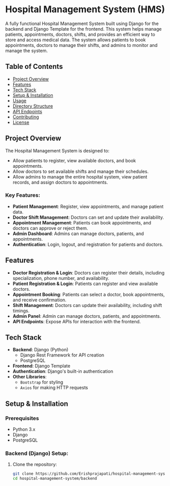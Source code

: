 # Hospital Management System (HMS)

A fully functional Hospital Management System built using Django for the backend and Django Template for the frontend. This system helps manage patients, appointments, doctors, shifts, and provides an efficient way to store and access medical data. The system allows patients to book appointments, doctors to manage their shifts, and admins to monitor and manage the system.

## Table of Contents
- [Project Overview](#project-overview)
- [Features](#features)
- [Tech Stack](#tech-stack)
- [Setup & Installation](#setup--installation)
- [Usage](#usage)
- [Directory Structure](#directory-structure)
- [API Endpoints](#api-endpoints)
- [Contributing](#contributing)
- [License](#license)

## Project Overview
The Hospital Management System is designed to:
- Allow patients to register, view available doctors, and book appointments.
- Allow doctors to set available shifts and manage their schedules.
- Allow admins to manage the entire hospital system, view patient records, and assign doctors to appointments.

### Key Features:
- **Patient Management**: Register, view appointments, and manage patient data.
- **Doctor Shift Management**: Doctors can set and update their availability.
- **Appointment Management**: Patients can book appointments, and doctors can approve or reject them.
- **Admin Dashboard**: Admins can manage doctors, patients, and appointments.
- **Authentication**: Login, logout, and registration for patients and doctors.

## Features
- **Doctor Registration & Login**: Doctors can register their details, including specialization, phone number, and availability.
- **Patient Registration & Login**: Patients can register and view available doctors.
- **Appointment Booking**: Patients can select a doctor, book appointments, and receive confirmation.
- **Shift Management**: Doctors can update their availability, including shift timings.
- **Admin Panel**: Admin can manage doctors, patients, and appointments.
- **API Endpoints**: Expose APIs for interaction with the frontend.

## Tech Stack
- **Backend**: Django (Python)
  - Django Rest Framework for API creation
  - PostgreSQL
- **Frontend**: Django Template
- **Authentication**: Django's built-in authentication
- **Other Libraries**: 
  - `Bootstrap` for styling
  - `Axios` for making HTTP requests

## Setup & Installation

### Prerequisites
- Python 3.x
- Django
- PostgreSQL

### Backend (Django) Setup:
1. Clone the repository:
   ```bash
   git clone https://github.com/Erishprajapati/hospital-management-system.git
   cd hospital-management-system/backend

